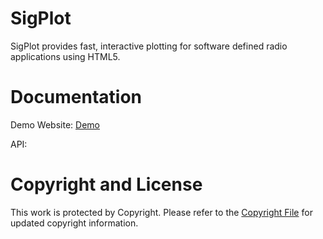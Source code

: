 SigPlot
=======

SigPlot provides fast, interactive plotting for software defined radio applications using HTML5.

Documentation
=============
Demo Website: [Demo](http://demo.axiosengineering.com/sigplot/)

API: 

Copyright and License
=====================
This work is protected by Copyright. Please refer to the [Copyright File](COPYRIGHT_LICENSE) for updated copyright information.
